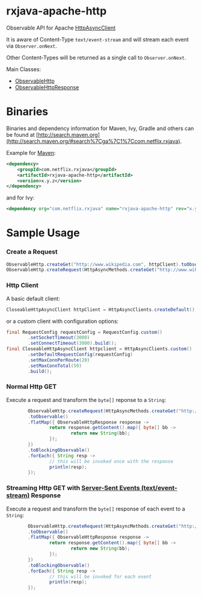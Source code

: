 # rxjava-apache-http

Observable API for Apache [HttpAsyncClient](http://hc.apache.org/httpcomponents-asyncclient-dev/)

It is aware of Content-Type `text/event-stream` and will stream each event via `Observer.onNext`.

Other Content-Types will be returned as a single call to `Observer.onNext`.

Main Classes:

- [ObservableHttp](https://github.com/Netflix/RxJava/blob/master/rxjava-contrib/rxjava-apache-http/src/main/java/rx/apache/http/ObservableHttp.java)
- [ObservableHttpResponse](https://github.com/Netflix/RxJava/blob/master/rxjava-contrib/rxjava-apache-http/src/main/java/rx/apache/http/ObservableHttpResponse.java)


# Binaries

Binaries and dependency information for Maven, Ivy, Gradle and others can be found at [http://search.maven.org](http://search.maven.org/#search%7Cga%7C1%7Ccom.netflix.rxjava).

Example for [Maven](http://search.maven.org/#search%7Cga%7C1%7Ca%3A%22rxjava-apache-http%22):

```xml
<dependency>
    <groupId>com.netflix.rxjava</groupId>
    <artifactId>rxjava-apache-http</artifactId>
    <version>x.y.z</version>
</dependency>
```

and for Ivy:

```xml
<dependency org="com.netflix.rxjava" name="rxjava-apache-http" rev="x.y.z" />
```

# Sample Usage

### Create a Request

```java
ObservableHttp.createGet("http://www.wikipedia.com", httpClient).toObservable();
ObservableHttp.createRequest(HttpAsyncMethods.createGet("http://www.wikipedia.com"), httpClient).toObservable();
```

### Http Client

A basic default client:

```java
CloseableHttpAsyncClient httpClient = HttpAsyncClients.createDefault();
```

or a custom client with configuration options:

```java
final RequestConfig requestConfig = RequestConfig.custom()
        .setSocketTimeout(3000)
        .setConnectTimeout(3000).build();
final CloseableHttpAsyncClient httpclient = HttpAsyncClients.custom()
        .setDefaultRequestConfig(requestConfig)
        .setMaxConnPerRoute(20)
        .setMaxConnTotal(50)
        .build();
```

### Normal Http GET

Execute a request and transform the `byte[]` reponse to a `String`:

```groovy
        ObservableHttp.createRequest(HttpAsyncMethods.createGet("http://www.wikipedia.com"), client)
        .toObservable()
        .flatMap({ ObservableHttpResponse response ->
                return response.getContent().map({ byte[] bb ->
                        return new String(bb);
                });
        })
        .toBlockingObservable()
        .forEach({ String resp -> 
                // this will be invoked once with the response
                println(resp);
        });
```

### Streaming Http GET with [Server-Sent Events (text/event-stream)](http://www.w3.org/TR/eventsource/) Response

Execute a request and transform the `byte[]` response of each event to a `String`:

```groovy
        ObservableHttp.createRequest(HttpAsyncMethods.createGet("http://hostname/event.stream"), client)
        .toObservable()
        .flatMap({ ObservableHttpResponse response ->
                return response.getContent().map({ byte[] bb ->
                        return new String(bb);
                });
        })
        .toBlockingObservable()
        .forEach({ String resp -> 
                // this will be invoked for each event
                println(resp);
        });
```




